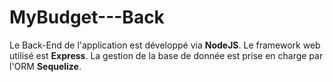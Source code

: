 # MyBudget---Back

Le Back-End de l'application est développé via **NodeJS**. 
Le framework web utilisé est **Express**.
La gestion de la base de donnée est prise en charge par l'ORM **Sequelize**.
